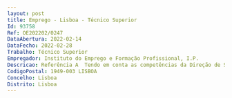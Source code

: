 ```yaml
--- 
layout: post
title: Emprego - Lisboa - Técnico Superior
Id: 93758
Ref: OE202202/0247
DataAbertura: 2022-02-14
DataFecho: 2022-02-28
Trabalho: Técnico Superior
Empregador: Instituto do Emprego e Formação Profissional, I.P.
Descricao: Referência A  Tendo em conta as competências da Direção de Serviços de Promoção do Emprego, do Departamento de Emprego, dos Serviços Centrais do IEFP, I.P., previstas no n.º 2, do artigo 7.º do Anexo da Portaria n.º 319 2012, de 12 de outubro, na sua redação atual, incidindo na implementação da medida Compromisso Emprego Sustentável (CES) que integra o Plano de Recuperação e Resiliência (PRR) – Recuperar Portugal   Colaborar no desenvolvimento de metodologias e de instrumentos necessários ao relacionamento técnico com as empresas e outras entidades empregadoras nas políticas de apoio ao recrutamento e à contratação e na gestão dos recursos humanos, relacionadas com a implementação do CES   Contribuir para a preparação de regulamentos específicos do CES enquanto medida de apoio à contratação a prestar pelo IEFP, I.P. às empresas e outras entidades empregadoras   Contribuir para a preparação de respostas e de pareceres, nomeadamente para apreciação do Conselho Diretivo do IEFP, I.P., ou com vista ao apoio técnico prestado pelo Departamento de Emprego a outras entidades   Contribuir para a preparação de candidaturas do CES ao financiamento do PRR, incluindo a elaboração de estimativas de execução, memória descritiva, métodos de cálculo utilizados, preenchimento e submissão dos formulários, com o objetivo de assegurar o financiamento pelo PRR   Contribuir para a elaboração dos pedidos de pagamento de reembolsos intermédios e de saldo das candidaturas do CES ao PRR, incluindo o tratamento dos dados, identificação de mecanismos para assegurar a execução dos montantes aprovados, verificação das elegibilidades, validação final dos dados, preenchimento e submissão dos templates nos sistemas de informação   Contribuir para o desenvolvimento dos demais procedimentos inerentes às exigências do financiamento do PRR, nomeadamente ao nível do acompanhamento (auditorias, verificações no local e verificações administrativas) e das matérias de informação e publicidade.Referência B  Tendo em conta as competências da Direção de Serviços de Promoção do Emprego, do Departamento de Emprego, dos Serviços Centrais do IEFP, I.P., previstas no n.º 2, do artigo 7.º do Anexo da Portaria n.º 319 2012, de 12 de outubro, na sua redação atual, incidindo na implementação da medida Compromisso Emprego Sustentável (CES) que integra o Plano de Recuperação e Resiliência (PRR) – Recuperar Portugal   Contribuir para a preparação de regulamentos específicos no âmbito do CES, incluindo participações na preparação de instrumentos de suporte, formulários, guiões, fichas síntese e conteúdos para websites, folhetos e outros instrumentos de divulgação   Contribuir para a preparação de respostas e de pareceres, nomeadamente, para apreciação do Conselho Diretivo do IEFP, I.P., ou com vista ao apoio técnico prestado pelo Departamento de Emprego a outras entidades   Contribuir para a elaboração de diplomas legais, bem como para a preparação e instrumentos técnico jurídicos relacionados com a implementação do CES   Contribuir para a preparação de candidaturas do CES ao financiamento do PRR, incluindo a elaboração de estimativas de execução, memória descritiva, métodos de cálculo utilizados, preenchimento e submissão dos formulários, com o objetivo de assegurar o financiamento pelo PRR   Contribuir para a elaboração dos pedidos de pagamento de reembolsos intermédios e de saldo das candidaturas do CES ao PRR, incluindo o tratamento dos dados, identificação de mecanismos para assegurar a execução dos montantes aprovados, verificação das elegibilidades, validação final dos dados, preenchimento e submissão dos templates nos sistemas de informação   Contribuir para o desenvolvimento dos demais procedimentos inerentes às exigências do financiamento do PRR, nomeadamente ao nível do acompanhamento (auditorias, verificações no local e verificações administrativas) e das matérias de informação e publicidade.
CodigoPostal: 1949-003 LISBOA
Concelho: Lisboa
Distrito: Lisboa
--- 
```

